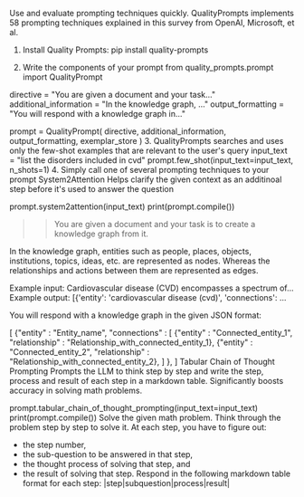 Use and evaluate prompting techniques quickly.
QualityPrompts implements 58 prompting techniques explained in this survey from OpenAI, Microsoft, et al.

1. Install Quality Prompts:
pip install quality-prompts

2. Write the components of your prompt
from quality_prompts.prompt import QualityPrompt

directive = "You are given a document and your task..."
additional_information = "In the knowledge graph, ..."
output_formatting = "You will respond with a knowledge graph in..."

prompt = QualityPrompt(
                        directive,
                        additional_information,
                        output_formatting,
                        exemplar_store
                       )
3. QualityPrompts searches and uses only the few-shot examples that are relevant to the user's query
input_text = "list the disorders included in cvd"
prompt.few_shot(input_text=input_text, n_shots=1)
4. Simply call one of several prompting techniques to your prompt
System2Attention
Helps clarify the given context as an additinoal step before it's used to answer the question

prompt.system2attention(input_text)
print(prompt.compile())
>> You are given a document and your task is to create a knowledge graph from it.
        
In the knowledge graph, entities such as people, places, objects, institutions, topics, ideas, etc. are represented as nodes.
Whereas the relationships and actions between them are represented as edges.

Example input: Cardiovascular disease (CVD) encompasses a spectrum of...
Example output: [{'entity': 'cardiovascular disease (cvd)', 'connections': ...

You will respond with a knowledge graph in the given JSON format:

[
    {"entity" : "Entity_name", "connections" : [
        {"entity" : "Connected_entity_1", "relationship" : "Relationship_with_connected_entity_1},
        {"entity" : "Connected_entity_2", "relationship" : "Relationship_with_connected_entity_2},
        ]
    },
]
Tabular Chain of Thought Prompting
Prompts the LLM to think step by step and write the step, process and result of each step in a markdown table. Significantly boosts accuracy in solving math problems.

prompt.tabular_chain_of_thought_prompting(input_text=input_text)
print(prompt.compile())
Solve the given math problem.
Think through the problem step by step to solve it.
At each step, you have to figure out:
- the step number,
- the sub-question to be answered in that step,
- the thought process of solving that step, and
- the result of solving that step.
Respond in the following markdown table format for each step:
|step|subquestion|process|result|    
